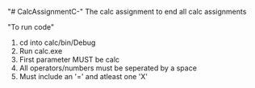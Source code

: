 "# CalcAssignmentC-" 
The calc assignment to end all calc assignments

"To run code"

1. cd into calc/bin/Debug
2. Run calc.exe
3. First parameter MUST be calc
4. All operators/numbers must be seperated by a space
5. Must include an '=' and atleast one 'X'